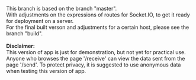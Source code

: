This branch is based on the branch "master".\
With adjustments on the expressions of routes for Socket.IO, to get it ready for deployment on a server.\
For the final built verson and adjustments for a certain host, please see the branch "build".\
\
**Disclaimer:**\
This version of app is just for demonstration, but not yet for practical use. Anyone who browses the page '/receive' can view the data sent from the page '/send'. To protect privacy, it is suggested to use anonymous data when testing this version of app.